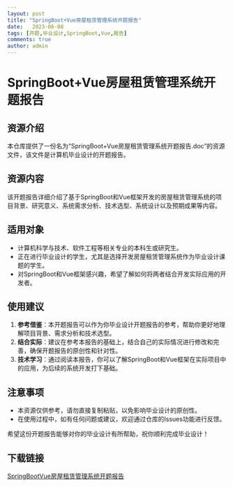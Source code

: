 ```yaml
---
layout: post
title: "SpringBoot+Vue房屋租赁管理系统开题报告"
date:   2023-06-08
tags: [开题,毕业设计,SpringBoot,Vue,报告]
comments: true
author: admin
---
```

# SpringBoot+Vue房屋租赁管理系统开题报告

## 资源介绍

本仓库提供了一份名为“SpringBoot+Vue房屋租赁管理系统开题报告.doc”的资源文件，该文件是计算机毕业设计的开题报告。

## 资源内容

该开题报告详细介绍了基于SpringBoot和Vue框架开发的房屋租赁管理系统的项目背景、研究意义、系统需求分析、技术选型、系统设计以及预期成果等内容。

## 适用对象

- 计算机科学与技术、软件工程等相关专业的本科生或研究生。
- 正在进行毕业设计的学生，尤其是选择开发房屋租赁管理系统作为毕业设计课题的学生。
- 对SpringBoot和Vue框架感兴趣，希望了解如何将两者结合开发实际应用的开发者。

## 使用建议

1. **参考借鉴**：本开题报告可以作为你毕业设计开题报告的参考，帮助你更好地理解项目背景、需求分析和技术选型。
2. **结合实际**：建议在参考本报告的基础上，结合自己的实际情况进行修改和完善，确保开题报告的原创性和针对性。
3. **技术学习**：通过阅读本报告，你可以了解SpringBoot和Vue框架在实际项目中的应用，为后续的系统开发打下基础。

## 注意事项

- 本资源仅供参考，请勿直接复制粘贴，以免影响毕业设计的原创性。
- 在使用过程中，如有任何问题或建议，欢迎通过仓库的Issues功能进行反馈。

希望这份开题报告能够对你的毕业设计有所帮助，祝你顺利完成毕业设计！

## 下载链接

[SpringBootVue房屋租赁管理系统开题报告](https://pan.quark.cn/s/8d05835ae615)